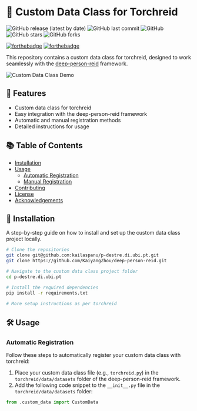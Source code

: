 # 🚀 Custom Data Class for Torchreid

![GitHub release (latest by date)](https://img.shields.io/github/v/release/YOUR_GITHUB_USERNAME/YOUR_REPO_NAME?style=flat-square)
![GitHub last commit](https://img.shields.io/github/last-commit/YOUR_GITHUB_USERNAME/YOUR_REPO_NAME?style=flat-square)
![GitHub](https://img.shields.io/github/license/YOUR_GITHUB_USERNAME/YOUR_REPO_NAME?style=flat-square)
![GitHub stars](https://img.shields.io/github/stars/YOUR_GITHUB_USERNAME/YOUR_REPO_NAME?style=flat-square)
![GitHub forks](https://img.shields.io/github/forks/YOUR_GITHUB_USERNAME/YOUR_REPO_NAME?style=flat-square)

[![forthebadge](https://forthebadge.com/images/badges/made-with-python.svg)](https://forthebadge.com)
[![forthebadge](https://forthebadge.com/images/badges/built-with-love.svg)](https://forthebadge.com)

This repository contains a custom data class for torchreid, designed to work seamlessly with the [deep-person-reid](https://github.com/KaiyangZhou/deep-person-reid) framework.

![Custom Data Class Demo](path/to/demo.gif)

## 🌟 Features

- Custom data class for torchreid
- Easy integration with the deep-person-reid framework
- Automatic and manual registration methods
- Detailed instructions for usage

## 📚 Table of Contents

- [Installation](#-installation)
- [Usage](#-usage)
  - [Automatic Registration](#automatic-registration)
  - [Manual Registration](#manual-registration)
- [Contributing](#-contributing)
- [License](#-license)
- [Acknowledgements](#-acknowledgements)

## 🔧 Installation

A step-by-step guide on how to install and set up the custom data class project locally.
  ```sh
# Clone the repositories
git clone git@github.com:kailaspanu/p-destre.di.ubi.pt.git
git clone https://github.com/KaiyangZhou/deep-person-reid.git

# Navigate to the custom data class project folder
cd p-destre.di.ubi.pt

# Install the required dependencies
pip install -r requirements.txt

# More setup instructions as per torchreid 
```

## 🛠️ Usage

### Automatic Registration

Follow these steps to automatically register your custom data class with torchreid:

1. Place your custom data class file (e.g., `torchreid.py`) in the `torchreid/data/datasets` folder of the deep-person-reid framework.
2. Add the following code snippet to the `__init__.py` file in the `torchreid/data/datasets` folder:

```python
from .custom_data import CustomData
```
